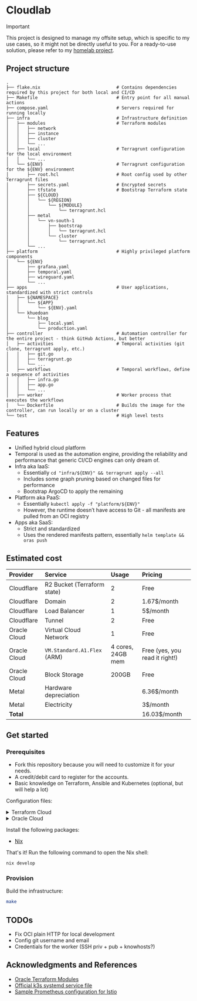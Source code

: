 # Cloudlab

> [!IMPORTANT]
> This project is designed to manage my offsite setup, which is specific to my
> use cases, so it might not be directly useful to you. For a ready-to-use
> solution, please refer to my [homelab project](https://github.com/khuedoan/homelab).

## Project structure

```
.
├── flake.nix                             # Contains dependencies required by this project for both local and CI/CD
├── Makefile                              # Entry point for all manual actions
├── compose.yaml                          # Servers required for running locally
├── infra                                 # Infrastructure definition
│   ├── modules                           # Terraform modules
│   │   ├── network
│   │   ├── instance
│   │   ├── cluster
│   │   └── ...
│   ├── local                             # Terragrunt configuration for the local environment
│   │   └── ...
│   └── ${ENV}                            # Terragrunt configuration for the ${ENV} environment
│       ├── root.hcl                      # Root config used by other Terragrunt files
│       ├── secrets.yaml                  # Encrypted secrets
│       ├── tfstate                       # Bootstrap Terraform state
│       ├── ${CLOUD}
│       │   └── ${REGION}
│       │       └── ${MODULE}
│       │           └── terragrunt.hcl
│       ├── metal
│       │   └── vn-south-1
│       │       ├── bootstrap
│       │       │   └── terragrunt.hcl
│       │       └── cluster
│       │           └── terragrunt.hcl
│       └── ...
├── platform                              # Highly privileged platform components
│   └── ${ENV}
│       ├── grafana.yaml
│       ├── temporal.yaml
│       ├── wireguard.yaml
│       └── ...
├── apps                                  # User applications, standardized with strict controls
│   ├── ${NAMESPACE}
│   │   └── ${APP}
│   │       └── ${ENV}.yaml
│   └── khuedoan
│       └── blog
│           ├── local.yaml
│           └── production.yaml
├── controller                            # Automation controller for the entire project - think GitHub Actions, but better
│   ├── activities                        # Temporal activities (git clone, terragrunt apply, etc.)
│   │   ├── git.go
│   │   ├── terragrunt.go
│   │   └── ...
│   ├── workflows                         # Temporal workflows, define a sequence of activities
│   │   ├── infra.go
│   │   ├── app.go
│   │   └── ...
│   ├── worker                            # Worker process that executes the workflows
│   └── Dockerfile                        # Builds the image for the controller, can run locally or on a cluster
└── test                                  # High level tests
```

## Features

- Unified hybrid cloud platform
- Temporal is used as the automation engine, providing the reliability and
  performance that generic CI/CD engines can only dream of.
- Infra aka IaaS:
  - Essentially `cd "infra/${ENV}" && terragrunt apply --all`
  - Includes some graph pruning based on changed files for performance
  - Bootstrap ArgoCD to apply the remaining
- Platform aka PaaS:
  - Essentially `kubectl apply -f "platform/${ENV}"`
  - However, the runtime doesn’t have access to Git - all manifests are pulled from an OCI registry
- Apps aka SaaS:
  - Strict and standardized
  - Uses the rendered manifests pattern, essentially `helm template && oras push`

## Estimated cost

| Provider        | Service                     | Usage             | Pricing                        |
| :--             | :--                         | :--               | :--                            |
| Cloudflare      | R2 Bucket (Terraform state) | 2                 | Free                           |
| Cloudflare      | Domain                      | 2                 | 1.67$/month                    |
| Cloudflare      | Load Balancer               | 1                 | 5$/month                       |
| Cloudflare      | Tunnel                      | 2                 | Free                           |
| Oracle Cloud    | Virtual Cloud Network       | 1                 | Free                           |
| Oracle Cloud    | `VM.Standard.A1.Flex` (ARM) | 4 cores, 24GB mem | Free (yes, you read it right!) |
| Oracle Cloud    | Block Storage               | 200GB             | Free                           |
| Metal           | Hardware depreciation       |                   | 6.36$/month                    |
| Metal           | Electricity                 |                   | 3$/month                       |
| **Total**       |                             |                   | 16.03$/month                   |

## Get started

### Prerequisites

- Fork this repository because you will need to customize it for your needs.
- A credit/debit card to register for the accounts.
- Basic knowledge on Terraform, Ansible and Kubernetes (optional, but will help a lot)

Configuration files:

<details>

<summary>Terraform Cloud</summary>

- Create a Terraform Cloud account at <https://app.terraform.io>

</details>

<details>

<summary>Oracle Cloud</summary>

- Create an Oracle Cloud account at <https://cloud.oracle.com>
- Generate an API signing key:
  - Profile menu (User menu icon) -> User Settings -> API Keys -> Add API Key
  - Select Generate API Key Pair, download the private key to `~/.oci/private.pem` and click Add
  - Copy the Configuration File Preview to `~/.oci/config` and change `key_file` to `~/.oci/private.pem`

If you see a warning like this, try to avoid those regions:

> ⚠️ Because of high demand for Arm Ampere A1 Compute capacity in the Foo and Bar regions, A1 instance availability in these regions is limited.
> If you plan to create A1 instances, we recommend choosing another region as your home region

</details>

Install the following packages:

- [Nix](https://nixos.org/download.html)

That's it! Run the following command to open the Nix shell:

```sh
nix develop
```

### Provision

Build the infrastructure:

```sh
make
```

## TODOs

- Fix OCI plain HTTP for local development
- Config git username and email
- Credentials for the worker (SSH priv + pub + knowhosts?)

## Acknowledgments and References

- [Oracle Terraform Modules](https://github.com/oracle-terraform-modules)
- [Official k3s systemd service file](https://github.com/k3s-io/k3s/blob/master/k3s.service)
- [Sample Prometheus configuration for Istio](https://github.com/istio/istio/blob/master/samples/addons/extras/prometheus-operator.yaml)
